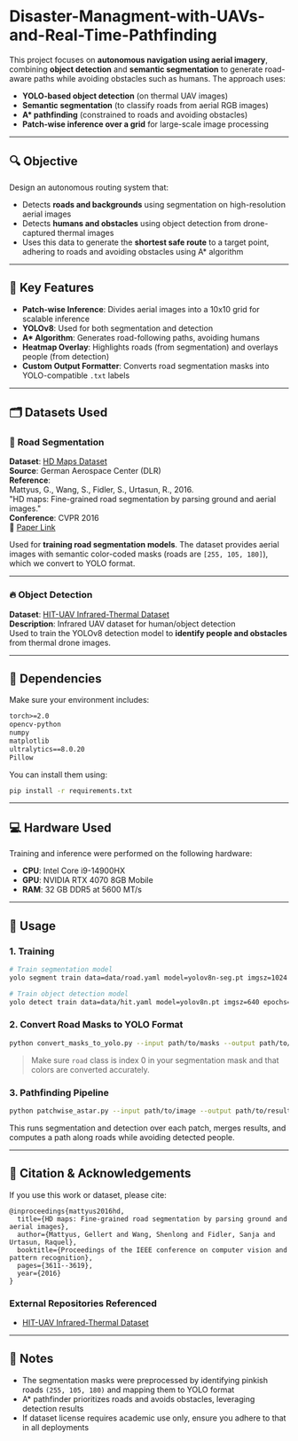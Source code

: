 # Disaster-Managment-with-UAVs-and-Real-Time-Pathfinding

This project focuses on **autonomous navigation using aerial imagery**, combining **object detection** and **semantic segmentation** to generate road-aware paths while avoiding obstacles such as humans. The approach uses:

- **YOLO-based object detection** (on thermal UAV images)  
- **Semantic segmentation** (to classify roads from aerial RGB images)  
- **A\* pathfinding** (constrained to roads and avoiding obstacles)  
- **Patch-wise inference over a grid** for large-scale image processing

---

## 🔍 Objective

Design an autonomous routing system that:

- Detects **roads and backgrounds** using segmentation on high-resolution aerial images
- Detects **humans and obstacles** using object detection from drone-captured thermal images
- Uses this data to generate the **shortest safe route** to a target point, adhering to roads and avoiding obstacles using A\* algorithm

---

## 🧠 Key Features

- **Patch-wise Inference**: Divides aerial images into a 10x10 grid for scalable inference
- **YOLOv8**: Used for both segmentation and detection
- **A\* Algorithm**: Generates road-following paths, avoiding humans
- **Heatmap Overlay**: Highlights roads (from segmentation) and overlays people (from detection)
- **Custom Output Formatter**: Converts road segmentation masks into YOLO-compatible `.txt` labels

---

## 🗂 Datasets Used

### 🚀 **Road Segmentation**  
**Dataset**: [HD Maps Dataset](https://www.dlr.de/en/eoc/about-us/remote-sensing-technology-institute/photogrammetry-and-image-analysis/public-datasets/hd-maps)  
**Source**: German Aerospace Center (DLR)  
**Reference**:  
Mattyus, G., Wang, S., Fidler, S., Urtasun, R., 2016.  
"HD maps: Fine-grained road segmentation by parsing ground and aerial images."  
**Conference**: CVPR 2016  
🔗 [Paper Link](https://openaccess.thecvf.com/content_cvpr_2016/papers/Mattyus_HD_Maps_Fine-Grained_CVPR_2016_paper.pdf)

Used for **training road segmentation models**. The dataset provides aerial images with semantic color-coded masks (roads are `[255, 105, 180]`), which we convert to YOLO format.

---

### 🔥 **Object Detection**  
**Dataset**: [HIT-UAV Infrared-Thermal Dataset](https://github.com/suojiashun/HIT-UAV-Infrared-Thermal-Dataset)  
**Description**: Infrared UAV dataset for human/object detection  
Used to train the YOLOv8 detection model to **identify people and obstacles** from thermal drone images.

---

## 🧰 Dependencies

Make sure your environment includes:

```txt
torch>=2.0
opencv-python
numpy
matplotlib
ultralytics==8.0.20
Pillow
```

You can install them using:

```bash
pip install -r requirements.txt
```

---

## 💻 Hardware Used

Training and inference were performed on the following hardware:

- **CPU**: Intel Core i9-14900HX 
- **GPU**: NVIDIA RTX 4070 8GB Mobile
- **RAM**: 32 GB DDR5 at 5600 MT/s

---

## 🚀 Usage

### 1. **Training**

```bash
# Train segmentation model
yolo segment train data=data/road.yaml model=yolov8n-seg.pt imgsz=1024 epochs=100

# Train object detection model
yolo detect train data=data/hit.yaml model=yolov8n.pt imgsz=640 epochs=100
```

### 2. **Convert Road Masks to YOLO Format**

```bash
python convert_masks_to_yolo.py --input path/to/masks --output path/to/labels
```

> Make sure `road` class is index 0 in your segmentation mask and that colors are converted accurately.

### 3. **Pathfinding Pipeline**

```bash
python patchwise_astar.py --input path/to/image --output path/to/result.png
```

This runs segmentation and detection over each patch, merges results, and computes a path along roads while avoiding detected people.

---

## 🗾 Citation & Acknowledgements

If you use this work or dataset, please cite:

```
@inproceedings{mattyus2016hd,
  title={HD maps: Fine-grained road segmentation by parsing ground and aerial images},
  author={Mattyus, Gellert and Wang, Shenlong and Fidler, Sanja and Urtasun, Raquel},
  booktitle={Proceedings of the IEEE conference on computer vision and pattern recognition},
  pages={3611--3619},
  year={2016}
}
```

### External Repositories Referenced

- [HIT-UAV Infrared-Thermal Dataset](https://github.com/suojiashun/HIT-UAV-Infrared-Thermal-Dataset)

---

## 📌 Notes

- The segmentation masks were preprocessed by identifying pinkish roads `(255, 105, 180)` and mapping them to YOLO format
- A\* pathfinder prioritizes roads and avoids obstacles, leveraging detection results
- If dataset license requires academic use only, ensure you adhere to that in all deployments

